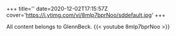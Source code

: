 +++
title=''
date=2020-12-02T17:15:57Z
cover='https://i.ytimg.com/vi/8mlp7bprNoo/sddefault.jpg'
+++

All content belongs to GlennBeck.
{{< youtube 8mlp7bprNoo >}}
